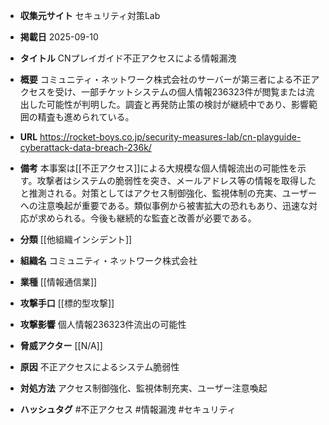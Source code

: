 - **収集元サイト**
セキュリティ対策Lab

- **掲載日**
2025-09-10

- **タイトル**
CNプレイガイド不正アクセスによる情報漏洩

- **概要**
コミュニティ・ネットワーク株式会社のサーバーが第三者による不正アクセスを受け、一部チケットシステムの個人情報236323件が閲覧または流出した可能性が判明した。調査と再発防止策の検討が継続中であり、影響範囲の精査も進められている。

- **URL**
https://rocket-boys.co.jp/security-measures-lab/cn-playguide-cyberattack-data-breach-236k/

- **備考**
本事案は[[不正アクセス]]による大規模な個人情報流出の可能性を示す。攻撃者はシステムの脆弱性を突き、メールアドレス等の情報を取得したと推測される。対策としてはアクセス制御強化、監視体制の充実、ユーザーへの注意喚起が重要である。類似事例から被害拡大の恐れもあり、迅速な対応が求められる。今後も継続的な監査と改善が必要である。

- **分類**
[[他組織インシデント]]

- **組織名**
コミュニティ・ネットワーク株式会社

- **業種**
[[情報通信業]]

- **攻撃手口**
[[標的型攻撃]]

- **攻撃影響**
個人情報236323件流出の可能性

- **脅威アクター**
[[N/A]]

- **原因**
不正アクセスによるシステム脆弱性

- **対処方法**
アクセス制御強化、監視体制充実、ユーザー注意喚起

- **ハッシュタグ**
#不正アクセス #情報漏洩 #セキュリティ

